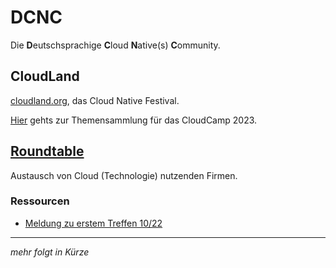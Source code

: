 # DCNC

Die **D**eutschsprachige **C**loud **N**ative(s) **C**ommunity.

## CloudLand

[cloudland.org](https://www.cloudland.org/), das Cloud Native Festival.

[Hier](https://github.com/dcnc-eu/cloudcamp-2023) gehts zur Themensammlung für das CloudCamp 2023.

## [Roundtable](https://github.com/dcnc-eu/roundtable)

Austausch von Cloud (Technologie) nutzenden Firmen.

### Ressourcen

* [Meldung zu erstem Treffen 10/22](https://www.doag.org/de/home/news/runder-tisch-von-cloud-anwendern/)

---

_mehr folgt in Kürze_
